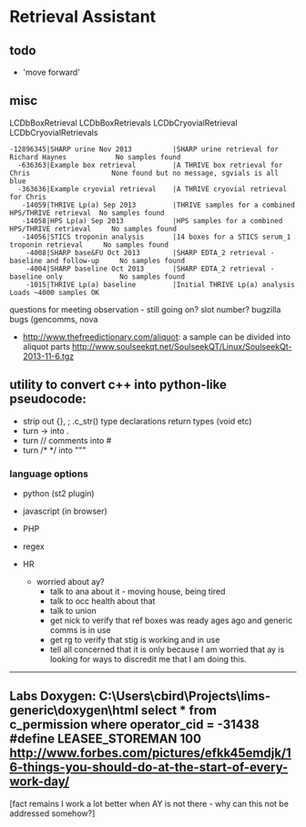 # Retrieval Assistant

## todo

 * 'move forward'

## misc

LCDbBoxRetrieval
LCDbBoxRetrievals
LCDbCryovialRetrieval
LCDbCryovialRetrievals

    -12896345|SHARP urine Nov 2013          |SHARP urine retrieval for Richard Haynes            No samples found
      -636363|Example box retrieval         |A THRIVE box retrieval for Chris                    None found but no message, sgvials is all blue
      -363636|Example cryovial retrieval    |A THRIVE cryovial retrieval for Chris               
       -14059|THRIVE Lp(a) Sep 2013         |THRIVE samples for a combined HPS/THRIVE retrieval  No samples found
       -14058|HPS Lp(a) Sep 2013            |HPS samples for a combined HPS/THRIVE retrieval     No samples found
       -14056|STICS troponin analysis       |14 boxes for a STICS serum_1 troponin retrieval     No samples found
        -4008|SHARP base&FU Oct 2013        |SHARP EDTA_2 retrieval - baseline and follow-up     No samples found
        -4004|SHARP baseline Oct 2013       |SHARP EDTA_2 retrieval - baseline only              No samples found
        -1015|THRIVE Lp(a) baseline         |Initial THRIVE Lp(a) analysis                       Loads ~4000 samples OK

questions for meeting
 observation - still going on?
 slot number?
 bugzilla bugs (gencomms, 
 nova
 
 * http://www.thefreedictionary.com/aliquot: a sample can be divided into aliquot parts
http://www.soulseekqt.net/SoulseekQT/Linux/SoulseekQt-2013-11-6.tgz 


## utility to convert c++ into python-like pseudocode:

 * strip out 
      {}, ;
      .c_str()
      type declarations
      return types (void etc)
 * turn -> into .
 * turn // comments into #
 * turn /* */ into """

### language options

 * python (st2 plugin)
 * javascript (in browser)
 * PHP
 * regex

 * HR
    * worried about ay?
        * talk to ana about it - moving house, being tired
        * talk to occ health about that
        * talk to union
        * get nick to verify that ref boxes was ready ages ago and generic comms is in use
        * get rg to verify that stig is working and in use
        * tell all concerned that it is only because I am worried that ay is looking for ways to discredit me that I am doing this.
---
Labs Doxygen: C:\Users\cbird\Projects\lims-generic\doxygen\html
select * from c_permission where operator_cid = -31438
#define     LEASEE_STOREMAN        100
http://www.forbes.com/pictures/efkk45emdjk/16-things-you-should-do-at-the-start-of-every-work-day/
---

[fact remains I work a lot better when AY is not there - why can this not be addressed somehow?]
